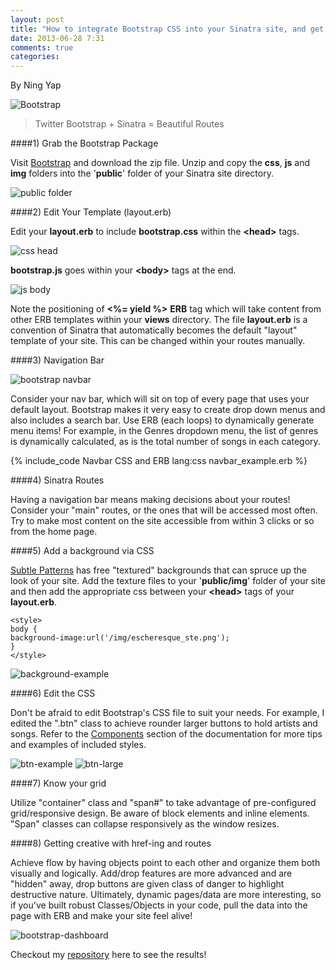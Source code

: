 ```yaml
---
layout: post
title: "How to integrate Bootstrap CSS into your Sinatra site, and get more out of your objects using ERB"
date: 2013-06-28 7:31
comments: true
categories:
---
```

By Ning Yap

![Bootstrap](http://www.ningmusic.com/img/bootstrap.jpg)

> Twitter Bootstrap + Sinatra = Beautiful Routes

####1) Grab the Bootstrap Package

Visit [Bootstrap](http://twitter.github.io/bootstrap/) and download the zip file. Unzip and copy the **css**, **js** and **img** folders into the '**public**' folder of your Sinatra site directory.

![public folder](http://www.ningmusic.com/img/public-css-js-img.png)

####2) Edit Your Template (layout.erb)

Edit your **layout.erb** to include **bootstrap.css** within the **\<head\>** tags.

![css head](http://www.ningmusic.com/img/css-head.jpg)

**bootstrap.js** goes within your **\<body\>** tags at the end.

![js body](http://www.ningmusic.com/img/js-body.jpg)

Note the positioning of **\<%= yield %\>** **ERB** tag which will take content from other ERB templates within your **views** directory. The file **layout.erb** is a convention of Sinatra that automatically becomes the default "layout" template of your site. This can be changed within your routes manually.


####3) Navigation Bar

![bootstrap navbar](http://www.ningmusic.com/img/bootstrap-navbar.png)

Consider your nav bar, which will sit on top of every page that uses your default layout. Bootstrap makes it very easy to create drop down menus and also includes a search bar. Use ERB (each loops) to dynamically generate menu items! For example, in the Genres dropdown menu, the list of genres is dynamically calculated, as is the total number of songs in each category.

{% include_code Navbar CSS and ERB lang:css navbar_example.erb %}

####4) Sinatra Routes

Having a navigation bar means making decisions about your routes! Consider your "main" routes, or the ones that will be accessed most often. Try to make most content on the site accessible from within 3 clicks or so from the home page.

####5) Add a background via CSS

[Subtle Patterns](http://subtlepatterns.com/) has free "textured" backgrounds that can spruce up the look of your site. Add the texture files to your '**public/img**' folder of your site and then add the appropriate css between your **\<head\>** tags of your **layout.erb**.

    <style>
    body {
    background-image:url('/img/escheresque_ste.png');
    }
    </style>

![background-example](http://www.ningmusic.com/img/bootstrap-background.jpg)

####6) Edit the CSS

Don't be afraid to edit Bootstrap's CSS file to suit your needs. For example, I edited the ".btn" class to achieve rounder larger buttons to hold artists and songs. Refer to the [Components](http://twitter.github.io/bootstrap/components.html) section of the documentation for more tips and examples of included styles.

![btn-example](http://www.ningmusic.com/img/btn-example.jpg)
![btn-large](http://www.ningmusic.com/img/btn-large.jpg)

####7) Know your grid

Utilize "container" class and "span#" to take advantage of pre-configured grid/responsive design. Be aware of block elements and inline elements. "Span" classes can collapse responsively as the window resizes.

####8) Getting creative with href-ing and routes

Achieve flow by having objects point to each other and organize them both visually and logically. Add/drop features are more advanced and are "hidden" away, drop buttons are given class of danger to highlight destructive nature. Ultimately, dynamic pages/data are more interesting, so if you've built robust Classes/Objects in your code, pull the data into the page with ERB and make your site feel alive!

![bootstrap-dashboard](http://www.ningmusic.com/img/bootstrap-dashboard.jpg)

Checkout my [repository](http://github.com/ningbit/playlister-sinatra) here to see the results!




